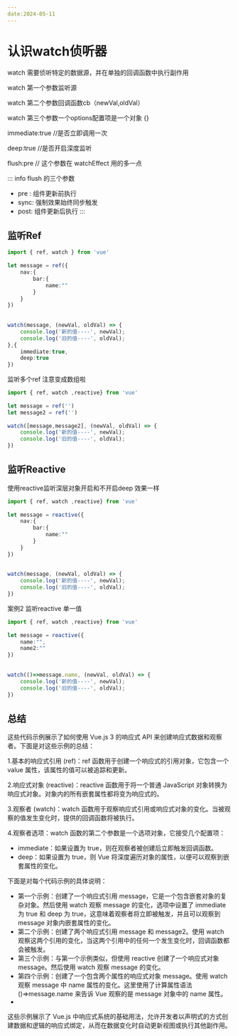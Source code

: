 ```yaml
---
date:2024-05-11
---
```


# 认识watch侦听器

watch 需要侦听特定的数据源，并在单独的回调函数中执行副作用

<span class="text-red-400"> watch 第一个参数监听源 </span>

<span class="text-red-400"> watch 第二个参数回调函数cb（newVal,oldVal） </span>

<span class="text-red-400"> watch 第三个参数一个options配置项是一个对象 {} </span>

<span class="text-red-400"> immediate:true  //是否立即调用一次 </span>

<span class="text-red-400"> deep:true  //是否开启深度监听 </span>

<span class="text-red-400"> flush:pre // 这个参数在 watchEffect 用的多一点 </span>

::: info 
flush 的三个参数
- pre : 组件更新前执行
- sync: 强制效果始终同步触发
- post: 组件更新后执行
:::

## 监听Ref 

```ts
import { ref, watch } from 'vue'
 
let message = ref({
    nav:{
        bar:{
            name:""
        }
    }
})
 
 
watch(message, (newVal, oldVal) => {
    console.log('新的值----', newVal);
    console.log('旧的值----', oldVal);
},{
    immediate:true,
    deep:true
})
```

监听多个ref 注意变成数组啦

```ts
import { ref, watch ,reactive} from 'vue'
 
let message = ref('')
let message2 = ref('')
 
watch([message,message2], (newVal, oldVal) => {
    console.log('新的值----', newVal);
    console.log('旧的值----', oldVal);
})
```

## 监听Reactive

使用reactive监听深层对象开启和不开启deep 效果一样

``` ts
import { ref, watch ,reactive} from 'vue'
 
let message = reactive({
    nav:{
        bar:{
            name:""
        }
    }
})
 
 
watch(message, (newVal, oldVal) => {
    console.log('新的值----', newVal);
    console.log('旧的值----', oldVal);
})
```

案例2 监听reactive 单一值

```ts
import { ref, watch ,reactive} from 'vue'
 
let message = reactive({
    name:"",
    name2:""
})
 
 
watch(()=>message.name, (newVal, oldVal) => {
    console.log('新的值----', newVal);
    console.log('旧的值----', oldVal);
})
```

## 总结

这些代码示例展示了如何使用 Vue.js 3 的响应式 API 来创建响应式数据和观察者。下面是对这些示例的总结：

1.基本的响应式引用 (ref)：ref 函数用于创建一个响应式的引用对象，它包含一个 value 属性，该属性的值可以被追踪和更新。

2.响应式对象 (reactive)：reactive 函数用于将一个普通 JavaScript 对象转换为响应式对象。对象内的所有嵌套属性都将变为响应式的。

3.观察者 (watch)：watch 函数用于观察响应式引用或响应式对象的变化。当被观察的值发生变化时，提供的回调函数将被执行。

4.观察者选项：watch 函数的第二个参数是一个选项对象，它接受几个配置项：

- immediate：如果设置为 true，则在观察者被创建后立即触发回调函数。
- deep：如果设置为 true，则 Vue 将深度遍历对象的属性，以便可以观察到嵌套属性的变化。
  
下面是对每个代码示例的具体说明：

- 第一个示例：创建了一个响应式引用 message，它是一个包含嵌套对象的复杂对象。然后使用 watch 观察 message 的变化，选项中设置了 immediate 为 true 和 deep 为 true，这意味着观察者将立即被触发，并且可以观察到 message 对象内嵌套属性的变化。
- 第二个示例：创建了两个响应式引用 message 和 message2。使用 watch 观察这两个引用的变化，当这两个引用中的任何一个发生变化时，回调函数都会被触发。
- 第三个示例：与第一个示例类似，但使用 reactive 创建了一个响应式对象 message。然后使用 watch 观察 message 的变化。
- 第四个示例：创建了一个包含两个属性的响应式对象 message。使用 watch 观察 message 中 name 属性的变化。这里使用了计算属性语法 ()=>message.name 来告诉 Vue 观察的是 message 对象中的 name 属性。
- 
这些示例展示了 Vue.js 中响应式系统的基础用法，允许开发者以声明式的方式创建数据和逻辑的响应式绑定，从而在数据变化时自动更新视图或执行其他副作用。
